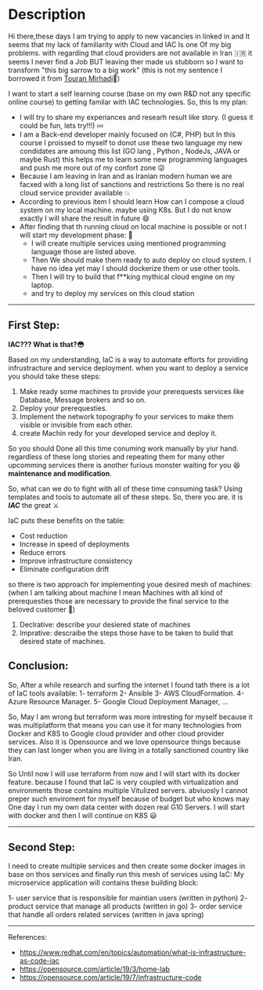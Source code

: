 # Description
Hi there,these days I am trying to apply to new vacancies in linked in and It seems that my lack of familiarity with Cloud and IAC Is one Of my big problems. with regarding that cloud providers are not available in Iran 🇮🇷
it seems I never find a Job BUT leaving ther made us stubborn so I want to transform "this big sarrow to a big work" (this is not my sentence I borrowed it from [Touran Mirhadi](https://en.wikipedia.org/wiki/Touran_Mirhadi)🌹)

I want to start a self learning course (base on my own R&D not any specific online course) to getting familar with IAC technologies. So, this Is my plan:
- I will try to share my experiances and researh result like story. (I guess it could be fun, lets try!!!) 💤
- I am a Back-end developer  mainly focused on (C#, PHP) but In this course I proissed to myself to donot use these two language my new condidates are amoung this
 list (GO lang , Python , NodeJs, JAVA or maybe Rust) this helps me to learn some new programming languages and push me more out of my confort zone 😜
- Because I am leaving in Iran and as Iranian modern human we are facxed with a long list of sanctions and restrictions So there is no real cloud service provider available 💥
- According to previous item I should learn How can I compose a cloud system on my local machine. maybe using K8s. But I do not know exactly I will share the result in future 😄
- After finding that th running cloud on local machine is possible or not I will start my development phase: 🎉
    - I will create multiple services using mentioned programming language those are listed above.
    - Then We should make them ready to auto deploy on cloud system. I have no idea yet may I should dockerize them or use other tools.
    - Then I will try to build that f**king mythical cloud engine on my laptop. 
    - and try to deploy my services on this cloud station

-----
## First Step:
**IAC??? What is that?😳**

Based on my understanding, IaC is a way to automate efforts for providing infrustracture and service deployment. when you want to deploy a service you should take these steps:

1. Make ready some machines to provide your prerequests services like Database, Message brokers and so on.
2. Deploy your prerequesties. 
3. Implement the network topography fo your services to make them visible or invisible from each other.
4. create Machin redy for your developed service and deploy it. 

So you should Done all this time conuming work manually by yiur hand. regardless of these long stories and repeating them for many other upcomming services 
there is another furious monster waiting for you 😆 **maintenance and modification**.

So, what can we do to fight with all of these time consuming task? 
Using templates and tools to automate all of these steps. So, there you are. it is ***IAC*** the great ⚔️

IaC puts these benefits on the table: 
- Cost reduction
- Increase in speed of deployments
- Reduce errors 
- Improve infrastructure consistency
- Eliminate configuration drift
  
so there is two approach for implementing youe desired mesh of machines: (when I am talking about machine I mean Machines with all kind of prerequesties those are necessary to provide the final service to the beloved customer 🤗)
1. Declrative: describe your desiered state of machines
2. Imprative: descraibe the steps those have to be taken to build that desired state of machines. 

## Conclusion:

So, After a while research and surfing the internet I found tath there is a lot of IaC tools available:
1- terraform
2- Ansible
3- AWS CloudFormation.
4- Azure Resource Manager.
5- Google Cloud Deployment Manager, ...

So, May I am wrong but terraform was more intresting for myself because it was multiplatform that means you can use it for many technologies from Docker and K8S to Google cloud provider and other cloud provider services. Also it is Opensource and we love opensource things because they can last longer when you are living in a totally sanctioned country like Iran.

So Until now I will use terraform from now and I will start with its docker feature. because I found that IaC is very coupled with virtualization and environments those contains multiple Vitulized servers. abviuosly I cannot preper such enviroment for myself because of budget but who knows may One day I run my own data center with dozen real G10 Servers.
I will start with docker and then I will continue on K8S 😃

-----
## Second Step:

I need to create multiple services and then create some docker images in base on thos services and finally run this mesh of services using IaC:
My microservice application will contains these building block:

1- user service that is responsible for maintian users (written in python)
2- product service that manage all products (written in go)
3- order service that handle all orders related services (written in java spring)

-----
References:
- https://www.redhat.com/en/topics/automation/what-is-infrastructure-as-code-iac
- https://opensource.com/article/19/3/home-lab
- https://opensource.com/article/19/7/infrastructure-code

